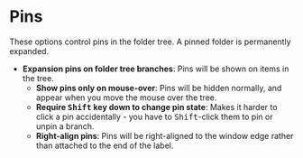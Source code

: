 # Pins

These options control pins in the folder tree. A pinned folder is permanently expanded.

- **Expansion pins on folder tree branches**: Pins will be shown on items in the tree.
  - **Show pins only on mouse-over**: Pins will be hidden normally, and appear when you move the mouse over the tree.
  - **Require <kbd>Shift</kbd> key down to change pin state**: Makes it harder to click a pin accidentally - you have to <kbd>Shift</kbd>-click them to pin or unpin a branch.
  - **Right-align pins**: Pins will be right-aligned to the window edge rather than attached to the end of the label.
